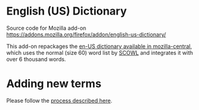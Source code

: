 # English (US) Dictionary

Source code for Mozilla add-on
https://addons.mozilla.org/firefox/addon/english-us-dictionary/

This add-on repackages the [en-US dictionary available in mozilla-central](https://searchfox.org/mozilla-central/source/extensions/spellcheck/locales/en-US/hunspell), which uses the normal (size 60) word list by [SCOWL](http://wordlist.sourceforge.net) and integrates it with over 6 thousand words.

# Adding new terms

Please follow the [process described here](https://firefox-source-docs.mozilla.org/extensions/spellcheck/index.html#requesting-to-add-new-words-to-the-en-us-dictionary).
